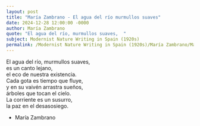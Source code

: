 ```yaml
---
layout: post
title: "María Zambrano - El agua del río murmullos suaves"
date: 2024-12-28 12:00:00 -0000
author: María Zambrano
quote: "El agua del río, murmullos suaves,  "
subject: Modernist Nature Writing in Spain (1920s)
permalink: /Modernist Nature Writing in Spain (1920s)/María Zambrano/María Zambrano - El agua del río murmullos suaves
---
```


El agua del río, murmullos suaves,  
es un canto lejano,  
el eco de nuestra existencia.  
Cada gota es tiempo que fluye,  
y en su vaivén arrastra sueños,  
árboles que tocan el cielo.  
La corriente es un susurro,  
la paz en el desasosiego.

- María Zambrano
